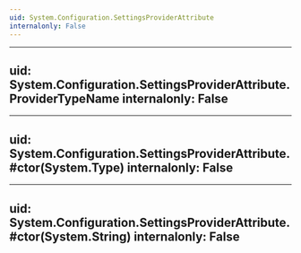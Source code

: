 ```yaml
---
uid: System.Configuration.SettingsProviderAttribute
internalonly: False
---
```


---
uid: System.Configuration.SettingsProviderAttribute.ProviderTypeName
internalonly: False
---

---
uid: System.Configuration.SettingsProviderAttribute.#ctor(System.Type)
internalonly: False
---

---
uid: System.Configuration.SettingsProviderAttribute.#ctor(System.String)
internalonly: False
---
